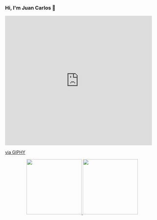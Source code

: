 ### Hi, I'm Juan Carlos 🚀

<a href="https://myoctocat.dev/@sw-yx/octocat">
<iframe src="https://giphy.com/embed/l3978y5HqiEtqupiM" width="480" height="422" frameBorder="0" class="giphy-embed" allowFullScreen></iframe><p><a href="https://giphy.com/gifs/space-pixel-art-planet-l3978y5HqiEtqupiM">via GIPHY</a></p>
</a>

<div align="center">
  <a href="https://github.com/juancarlosbs">
  <img height="180em" src="https://github-readme-stats.vercel.app/api?username=juancarlosbs&show_icons=true&theme=dracula&include_all_commits=true&count_private=true"/>
  <img height="180em" src="https://github-readme-stats.vercel.app/api/top-langs/?username=juancarlosbs&layout=compact&langs_count=7&theme=dracula"/>
</div>
